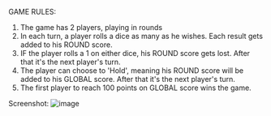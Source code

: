 GAME RULES:

1. The game has 2 players, playing in rounds
2. In each turn, a player rolls a dice as many as he wishes. Each result gets added to his ROUND score.
3. IF the player rolls a 1 on either dice, his ROUND score gets lost. After that it's the next player's turn.
4. The player can choose to 'Hold', meaning his ROUND score will be added to his GLOBAL score. After that it's the next player's turn.
5. The first player to reach 100 points on GLOBAL score wins the game.

Screenshot:
![image](https://user-images.githubusercontent.com/37436678/131266503-62034fa6-57fc-419a-9289-218f848e9ba2.png)
